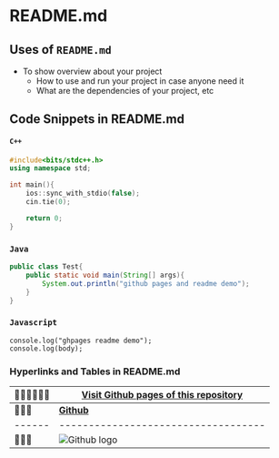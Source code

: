 # README.md

## Uses of `README.md`
* To show overview about your project
  * How to use and run your project in case anyone need it
  * What are the dependencies of your project, etc

## Code Snippets in README.md
#### `C++`
``` c++
#include<bits/stdc++.h>
using namespace std;

int main(){
	ios::sync_with_stdio(false);
	cin.tie(0);

	return 0;
}
```
### `Java`
``` java
public class Test{
	public static void main(String[] args){
		System.out.println("github pages and readme demo");
	}
}
```

### `Javascript`
```
console.log("ghpages readme demo");
console.log(body);
```

### **Hyperlinks** and **Tables** in README.md
|🐱‍👤🐱‍👤🐱‍👤| [Visit Github pages of this repository](https://sumitprasad585.github.io/ghpages-readme-demo) |
| ---------------------------- | --------------------------------------------------------------------------------------------- | 
| 🐇🐇🐇 | [**Github**](https://www.github.com) |
| ------ | -----------------------------------  |
| 🐬🐬🐬 | ![Github logo](https://github.githubassets.com/images/modules/logos_page/Octocat.png) | 
